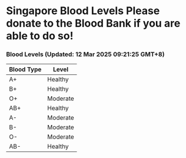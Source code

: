 Singapore Blood Levels
 Please donate to the Blood Bank if you are able to do so!
================================================================================================================================

### Blood Levels (Updated: 12 Mar 2025 09:21:25 GMT+8)
| Blood Type | Level     |
|------------|-----------|
| A+     | Healthy |
| B+     | Healthy |
| O+     | Moderate |
| AB+     | Healthy |
| A-     | Moderate |
| B-     | Moderate |
| O-     | Moderate |
| AB-     | Healthy |
